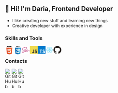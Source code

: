 ## 👋 Hi! I'm Daria, Frontend Developer
- I like creating new stuff and learning new things
- Creative developer with experience in design

### Skills and Tools
<img align='left' alt='HTML' width='28px' src='https://raw.githubusercontent.com/github/explore/80688e429a7d4ef2fca1e82350fe8e3517d3494d/topics/html/html.png' />
<img align='left' alt='CSS' width='28px' src='https://raw.githubusercontent.com/github/explore/80688e429a7d4ef2fca1e82350fe8e3517d3494d/topics/css/css.png' />
<img align='left' alt='Sass' width='26px' src='https://raw.githubusercontent.com/github/explore/80688e429a7d4ef2fca1e82350fe8e3517d3494d/topics/sass/sass.png' />
<img align='left' alt='JavaScript' width='26px' src='https://raw.githubusercontent.com/github/explore/80688e429a7d4ef2fca1e82350fe8e3517d3494d/topics/javascript/javascript.png' />
<img align='left' alt='GitHub' width='26px' src='https://raw.githubusercontent.com/github/explore/80688e429a7d4ef2fca1e82350fe8e3517d3494d/topics/typescript/typescript.png' />
<img align='left' alt='React' width='26px' src='https://raw.githubusercontent.com/github/explore/80688e429a7d4ef2fca1e82350fe8e3517d3494d/topics/react/react.png' />
<img align='left' alt='GitHub' width='26px' src='https://raw.githubusercontent.com/github/explore/89bdd9644f44d1b12180fd512b95574fe4c54617/topics/github-api/github-api.png' />


<br/>

### Contacts
[<img align='left' alt='GitHub' width='22px' src='https://cdn-icons-png.flaticon.com/128/542/542689.png' />](mailto:dariannyko@gmail.com)
[<img align='left' alt='GitHub' width='22px' src='https://cdn-icons-png.flaticon.com/128/2111/2111708.png' />](https://t.me/dariannyko "Telegram") 
[<img align='left' alt='GitHub' width='22px' src='https://cdn-icons-png.flaticon.com/128/733/733635.png' />](https://twitter.com/dariannyko/) 
